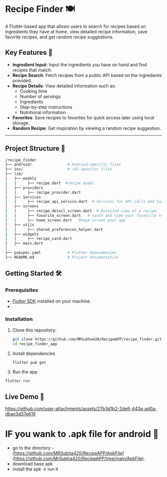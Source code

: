 # Recipe Finder 🍽️

A Flutter-based app that allows users to search for recipes based on ingredients they have at home, view detailed recipe information, save favorite recipes, and get random recipe suggestions.

## Key Features 🚀
- **Ingredient Input**: Input the ingredients you have on hand and find recipes that match.
- **Recipe Search**: Fetch recipes from a public API based on the ingredients provided.
- **Recipe Details**: View detailed information such as:
  - Cooking time
  - Number of servings
  - Ingredients
  - Step-by-step instructions
  - Nutritional information
- **Favorites**: Save recipes to favorites for quick access later using local storage.
- **Random Recipe**: Get inspiration by viewing a random recipe suggestion.

---

## Project Structure 📂

```bash
/recipe_finder
├── android/                # Android-specific files
├── ios/                    # iOS-specific files
├── lib/
│   ├── models
|   |     ├── recipe.dart  #recipe model
│   ├── providers
|   |     ├── recipe_provider.dart 
│   ├── Services
|   |     ├── recipe_api_service.dart  # Services for API calls and local storage
│   ├── screens
|   |     ├── recipe_detail_screen.dart  # Detailed view of a recipe
|   |     ├── favorite_screen.dart   # saved and view your favourite recipe list
|   |     ├── home_screen.dart   #hope screen your app
│   ├── utils
|   |     ├── shared_preferences_helper.dart
|   ├── widgets
|   |     ├── recipe_card.dart
|   ├── main.dart
│   
├── pubspec.yaml            # Flutter dependencies
├── README.md               # Project documentation
```

## Getting Started 🛠️

### Prerequisites
- [Flutter SDK](https://flutter.dev/docs/get-started/install) installed on your machine.
- 
### Installation

1. Clone this repository:

   ```bash
   git clone https://github.com/MRSubha420/RecipeAPP/recipe_finder.git
   cd recipe_finder_app
   ```

2. Install dependencies
   ```bash
   flutter pub get
   ```

3. Run the app
  ```bash
  flutter run 
  ```

## Live Demo 🎥
https://github.com/user-attachments/assets/27b3d1b2-2de6-443a-ad0a-dbae3d37e619

# IF you wank to .apk file for android 📂
  - go to the directory - [https://github.com/MRSubha420/RecipeAPP/ApkFile](https://github.com/MrSubha420/RecipeAPP/tree/main/ApkFile).
  - download base.apk 
  - install the apk -> run it
